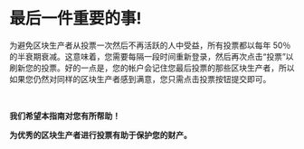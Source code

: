 最后一件**重要的事!**
===

为避免区块生产者从投票一次然后不再活跃的人中受益，所有投票都以每年 50％ 的半衰期衰减。这意味着，您需要每隔一段时间重新登录，然后再次点击“投票”以刷新您的投票。好的一点是，您的帐户会记住您最后投票的那些区块生产者，所以如果您仍然对同样的区块生产者感到满意，您只需点击投票按钮提交即可。

<br>

**我们希望本指南对您有所帮助！**

**为优秀的区块生产者进行投票有助于保护您的财产。**